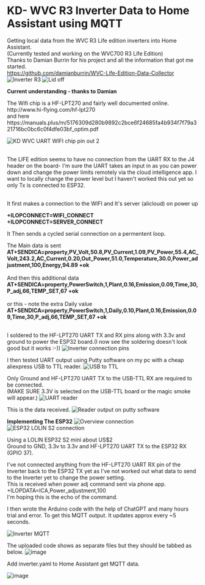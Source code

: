 # KD- WVC R3 Inverter Data to Home Assistant using MQTT
Getting local data from the WVC R3 Life edition inverters into Home Assistant.</br>
(Currently tested and working  on the WVC700 R3 Life Edition)</br>
Thanks to Damian Burrin for his project and all the information that got me started.</br>
https://github.com/damianburrin/WVC-Life-Edition-Data-Collector</br>
![Inverter R3](https://github.com/petermnz1/KD-WVC-R3-Inverter-/assets/91760855/43dd78d5-4ea7-45e9-9242-6ab1fac1a9ab)
![Lid off](https://github.com/petermnz1/KD-WVC-R3-Inverter-/assets/91760855/43542729-819f-49d6-9920-9e7a6f6f2b1a)

<b>Current understanding - thanks to Damian</b>
<p>The Wifi chip is a HF-LPT270 and fairly well documented online.</br> http://www.hi-flying.com/hf-lpt270 </br>and here </br> https://manuals.plus/m/5176309d280b9892c2bce6f24685fa4b934f7f79a321716bc0bc6c0f4dfe03bf_optim.pdf

![KD WVC UART WIFI chip pin out 2](https://github.com/petermnz1/KD-WVC-R3-Inverter-/assets/91760855/0ef4d715-c879-44c2-bf84-569125182754)

<br>
The LIFE edition seems to have no connection from the UART RX to the J4 header on the board- I'm sure the UART takes an input in as you can power down and change the power limits remotely via the cloud intelligence app. I want to locally change the power level but I haven't worked this out yet so only Tx is connected to ESP32.

<p></br>It first makes a connection to the WIFI and It's server (alicloud) on power up</br></p>

<b>+ILOPCONNECT=WIFI_CONNECT</br>
+ILOPCONNECT=SERVER_CONNECT</b>

It Then sends a cycled serial connection on a permentent loop.

The Main data is sent</br>
<b>
AT+SENDICA=property,PV_Volt,50.8,PV_Current,1.09,PV_Power,55.4,AC_Volt,243.2,AC_Current,0.20,Out_Power,51.0,Temperature,30.0,Power_adjustment,100,Energy,94.89
+ok<br></br>
</b>
And then this additional data</br>
<b>
AT+SENDICA=property,PowerSwitch,1,Plant,0.16,Emission,0.09,Time,30,P_adj,66,TEMP_SET,67
+ok
</b></br><br>
or this - note the extra Daily value</br> 
<b>
AT+SENDICA=property,PowerSwitch,1,Daily,0.10,Plant,0.16,Emission,0.09,Time,30,P_adj,66,TEMP_SET,67
+ok</br></br>
</b>

I soldered to the HF-LPT270 UART TX and RX pins along with 3.3v and ground to power the ESP32 board.(I now see the soldering doesn't look good but it works :-))
![Inverter connection pins](https://github.com/petermnz1/KD-WVC-R3-Inverter-/assets/91760855/8658950a-5c1c-4661-908d-2b0422e6b825)

I then tested UART output using Putty software on my pc with a cheap aliexpress USB to TTL reader.
![USB to TTL](https://github.com/petermnz1/KD-WVC-R3-Inverter-/assets/91760855/56448777-4f6f-43eb-bf32-e0955192f33f)

Only Ground and HF-LPT270 UART TX to the USB-TTL RX are required to be connected.</br>
(MAKE SURE 3.3V is selected on the USB-TTL board or the magic smoke will appear.)
![UART reader](https://github.com/petermnz1/KD-WVC-R3-Inverter-/assets/91760855/ac9df493-de3d-46f9-a456-889a6b4cccf6)

This is the data received.
![Reader output on putty software](https://github.com/petermnz1/KD-WVC-R3-Inverter-/assets/91760855/aacdd699-e53f-4673-ba47-b270e2f912db)


<b>Implementing The ESP32</b>
![Overview connection](https://github.com/petermnz1/KD-WVC-R3-Inverter-/assets/91760855/23ae119b-c5d2-40c2-ba2c-c185eb4a7457)
![ESP32 LOLIN S2 connection](https://github.com/petermnz1/KD-WVC-R3-Inverter-/assets/91760855/60f2f46d-1033-4f96-b0e2-a7e6fda64d99)

Using a LOLIN ESP32 S2 mini about US$2  
Ground to GND, 3.3v to 3.3v and HF-LPT270 UART TX to the ESP32  RX (GPIO 37).

I've not connected anything from the HF-LPT270 UART RX pin of the Inverter back to the ESP32 TX yet as I've not worked out what data to send to the Inverter yet to change the power setting.</br>
This is received when power adj command sent via phone app. </br>+ILOPDATA=ICA,Power_adjustment,100</br>
I'm hoping this is the echo of the command.

I then wrote the Arduino code with the help of ChatGPT and many hours trial and error.
To get this MQTT output. It updates approx every ~5 seconds.

![Inverter MQTT](https://github.com/petermnz1/KD-WVC-R3-Inverter-/assets/91760855/c3ae1be8-b13b-4ee8-a39c-6e4fa1d080b5)

The uploaded code shows as separate files but they should be tabbed as below.
![image](https://github.com/petermnz1/KD-WVC-R3-Inverter-/assets/91760855/f997d437-cbeb-49ca-809a-b2d49caab4e9)

Add  inverter.yaml to Home Assistant get MQTT data.

![image](https://github.com/petermnz1/KD-WVC-R3-Inverter-/assets/91760855/52d0827c-fb84-49fa-b723-4045d9057658)



